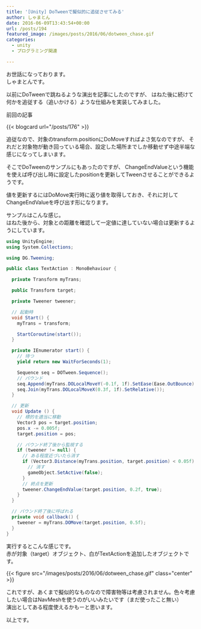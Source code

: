 ```yaml
---
title: '[Unity] DoTweenで擬似的に追従させてみる'
author: しゃまとん
date: 2016-06-09T13:43:54+00:00
url: /posts/194
featured_image: /images/posts/2016/06/dotween_chase.gif
categories:
  - unity
  - プログラミング関連

---
```

お世話になっております。  
しゃまとんです。

以前にDoTweenで跳ねるような演出を記事にしたのですが、
はねた後に続けて何かを追従する（追いかける）ような仕組みを実装してみました。

前回の記事

{{< blogcard url="/posts/176" >}}

追従なので、対象のtransform.positionにDoMoveすればよさ気なのですが、
それだと対象物が動き回っている場合、設定した場所までしか移動せず中途半端な感じになってしまいます。

そこでDoTweenのサンプルにもあったのですが、
ChangeEndValueという機能を使えば呼び出し時に設定したpositionを更新してTweenさせることができるようです。

値を更新するにはDoMove実行時に返り値を取得しておき、それに対してChangeEndValueを呼び出す形になります。

サンプルはこんな感じ。  
はねた後から、対象との距離を確認して一定値に達していない場合は更新するようにしています。

```csharp
using UnityEngine;
using System.Collections;

using DG.Tweening;

public class TextAction : MonoBehaviour {

  private Transform myTrans;

  public Transform target;

  private Tweener tweener;

  // 起動時
  void Start() {
    myTrans = transform;

    StartCoroutine(start());
  }

  private IEnumerator start() {
    // 待つ
    yield return new WaitForSeconds(1);

    Sequence seq = DOTween.Sequence();
    // バウンド
    seq.Append(myTrans.DOLocalMoveY(-0.1f, 1f).SetEase(Ease.OutBounce).OnComplete(callback).SetRelative());
    seq.Join(myTrans.DOLocalMoveX(0.3f, 1f).SetRelative());
  }

  // 更新
  void Update () {
    // 標的を適当に移動
    Vector3 pos = target.position;
    pos.x -= 0.005f;
    target.position = pos;

    // バウンド終了後から監視する
    if (tweener != null) {
      // ある程度近づいたら消す
      if (Vector3.Distance(myTrans.position, target.position) < 0.05f) {
        // 消す
        gameObject.SetActive(false);
      }
      // 終点を更新
      tweener.ChangeEndValue(target.position, 0.2f, true);
    }
  }

  // バウンド終了後に呼ばれる
  private void callback() {
    tweener = myTrans.DOMove(target.position, 0.5f);
  }
}
```

実行するとこんな感じです。  
赤が対象（target）オブジェクト、白がTextActionを追加したオブジェクトです。

{{< figure src="/images/posts/2016/06/dotween_chase.gif" class="center" >}}

これですが、あくまで擬似的なものなので障害物等は考慮されません。色々考慮したい場合はNavMeshを使うのがいいみたいです（まだ使ったこと無い）  
演出としてある程度使えるかもーと思います。

以上です。